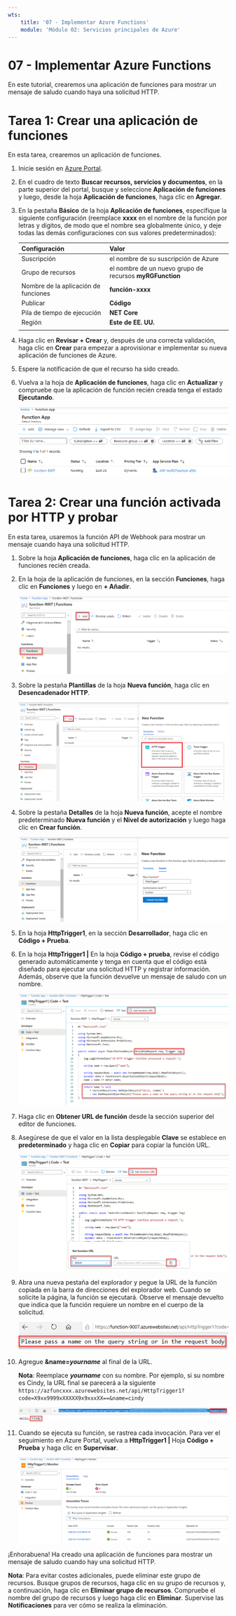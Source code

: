 ```yaml
---
wts:
    title: '07 - Implementar Azure Functions'
    module: 'Módulo 02: Servicios principales de Azure'
---
```

# 07 - Implementar Azure Functions

En este tutorial, crearemos una aplicación de funciones para mostrar un mensaje de saludo cuando haya una solicitud HTTP. 

# Tarea 1: Crear una aplicación de funciones

En esta tarea, crearemos un aplicación de funciones.

1. Inicie sesión en [Azure Portal](https://portal.azure.com).

1. En el cuadro de texto **Buscar recursos, servicios y documentos**, en la parte superior del portal, busque y seleccione **Aplicación de funciones** y luego, desde la hoja **Aplicación de funciones**, haga clic en **Agregar**.

1. En la pestaña **Básico** de la hoja **Aplicación de funciones**, especifique la siguiente configuración (reemplace **xxxx** en el nombre de la función por letras y dígitos, de modo que el nombre sea globalmente único, y deje todas las demás configuraciones con sus valores predeterminados): 

    | Configuración | Valor |
    | -- | --|
    | Suscripción | el nombre de su suscripción de Azure |
    | Grupo de recursos | el nombre de un nuevo grupo de recursos **myRGFunction** |
    | Nombre de la aplicación de funciones | **función-xxxx** |
    | Publicar | **Código** |
    | Pila de tiempo de ejecución | **NET Core** |
    | Región | **Este de EE. UU.** |
    | | |	

1. Haga clic en **Revisar + Crear** y, después de una correcta validación, haga clic en **Crear** para empezar a aprovisionar e implementar su nueva aplicación de funciones de Azure.

1. Espere la notificación de que el recurso ha sido creado.

1. Vuelva a la hoja de **Aplicación de funciones**, haga clic en **Actualizar** y compruebe que la aplicación de función recién creada tenga el estado **Ejecutando**. 

    ![Captura de pantalla de la página Aplicación de funciones con la nueva aplicación de funciones.](../images/0701.png)

# Tarea 2: Crear una función activada por HTTP y probar

En esta tarea, usaremos la función API de Webhook para mostrar un mensaje cuando haya una solicitud HTTP. 

1. Sobre la hoja **Aplicación de funciones**, haga clic en la aplicación de funciones recién creada. 

1. En la hoja de la aplicación de funciones, en la sección **Funciones**, haga clic en **Funciones** y luego en **+ Añadir**.

    ![Captura de pantalla del paso elegir un entorno de desarrollo en Azure Function para el panel de inicio dot net dentro de Azure Portal. Se resaltan los elementos de visualización para crear una nueva función en el portal. Los elementos resaltados son expandir la aplicación de funciones, agregar nuevas funciones, en el portal y el botón continuar.](../images/0702.png)

1. Sobre la pestaña **Plantillas** de la hoja **Nueva función**, haga clic en **Desencadenador HTTP**. 

    ![Captura de pantalla del paso Crear una función en Azure Functions para el panel de inicio dot net dentro de Azure Portal. La tarjeta de desencadenador HTTP se resalta para ilustrar los elementos de visualización utilizados para agregar un nuevo webhook a una función de Azure.](../images/0702a.png)

1. Sobre la pestaña **Detalles** de la hoja **Nueva función**, acepte el nombre predeterminado **Nueva función** y el **Nivel de autorización** y luego haga clic en **Crear función**. 

    ![Captura de pantalla del paso Crear una función en Azure Functions para el panel de inicio dot net dentro de Azure Portal. El botón webhook + API y el botón Crear se resaltan para ilustrar los elementos de visualización que se usan para agregar un nuevo webhook a una función de Azure.](../images/0703.png)

1. En la hoja **HttpTrigger1**, en la sección **Desarrollador**, haga clic en **Código + Prueba**. 

1. En la hoja **HttpTrigger1 \|** En la hoja **Código + prueba**, revise el código generado automáticamente y tenga en cuenta que el código está diseñado para ejecutar una solicitud HTTP y registrar información. Además, observe que la función devuelve un mensaje de saludo con un nombre. 

    ![Captura de pantalla del código de función. El mensaje de saludo está resaltado.](../images/0704.png)

1. Haga clic en **Obtener URL de función** desde la sección superior del editor de funciones. 

1. Asegúrese de que el valor en la lista desplegable **Clave** se establece en **predeterminado** y haga clic en **Copiar** para copiar la función URL. 

    ![Captura de pantalla del panel URL de obtención de funciones dentro del editor de funciones en Azure Portal. Los elementos de visualización obtienen el botón URL de la función, establecen el menú desplegable de teclas y el botón Copiar URL se resaltan para indicar cómo obtener y copiar la URL de la función desde el editor de funciones.](../images/0705.png)

1. Abra una nueva pestaña del explorador y pegue la URL de la función copiada en la barra de direcciones del explorador web. Cuando se solicite la página, la función se ejecutará. Observe el mensaje devuelto que indica que la función requiere un nombre en el cuerpo de la solicitud.

    ![Captura de pantalla del mensaje para proporcionar un nombre.](../images/0706.png)

1. Agregue **&name=*yourname*** al final de la URL.

    **Nota**: Reemplace ***yourname*** con su nombre. Por ejemplo, si su nombre es Cindy, la URL final se parecerá a la siguiente `https://azfuncxxx.azurewebsites.net/api/HttpTrigger1?code=X9xx9999xXXXXX9x9xxxXX==&name=cindy`

    ![Captura de pantalla de una URL de función resaltada y un nombre de usuario de ejemplo adjunto en la barra de direcciones de un explorador web. El mensaje de saludo y el nombre de usuario también se resaltan para ilustrar el resultado de la función en la ventana principal del explorador.](../images/0707.png)

1. Cuando se ejecuta su función, se rastrea cada invocación. Para ver el seguimiento en Azure Portal, vuelva a **HttpTrigger1 \|** Hoja **Código + Prueba** y haga clic en **Supervisar**.

    ![Captura de pantalla de un registro de información de seguimiento resultante de ejecutar la función dentro del editor de funciones en Azure Portal.](../images/0709.png) 

¡Enhorabuena! Ha creado una aplicación de funciones para mostrar un mensaje de saludo cuando hay una solicitud HTTP. 

**Nota**: Para evitar costes adicionales, puede eliminar este grupo de recursos. Busque grupos de recursos, haga clic en su grupo de recursos y, a continuación, haga clic en **Eliminar grupo de recursos**. Compruebe el nombre del grupo de recursos y luego haga clic en **Eliminar**. Supervise las **Notificaciones** para ver cómo se realiza la eliminación.
